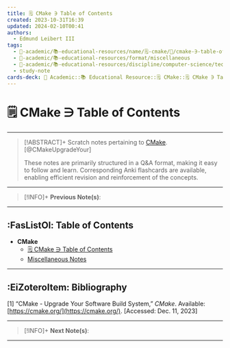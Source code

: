 ```yaml
---
title: 🗒️ CMake ∋ Table of Contents
created: 2023-10-31T16:39
updated: 2024-02-10T00:41
authors:
  - Edmund Leibert III
tags:
  - 🔴-academic/📚-educational-resources/name/🗒️-cmake/🔖/cmake-∋-table-of-contents
  - 🔴-academic/📚-educational-resources/format/miscellaneous
  - 🔴-academic/📚-educational-resources/discipline/computer-science/technology/cmake
  - study-note
cards-deck: 🔴 Academic::📚 Educational Resource::🗒️ CMake::🗒️ CMake ∋ Table of Contents
---
```


# 🗒️ CMake ∋ Table of Contents

---

> [!ABSTRACT]+ 
> Scratch notes pertaining to [CMake](https://cmake.org/). [@CMakeUpgradeYour]
> 
> These notes are primarily structured in a Q&A format, making it easy to follow and learn. Corresponding Anki flashcards are available, enabling efficient revision and reinforcement of the concepts.

---

> [!INFO]+ 
> **Previous Note(s)**:
> 

---

## :FasListOl: Table of Contents

- **CMake**
	- [🗒️ CMake ∋ Table of Contents](the-vault/src/🔴%20Academic/📚%20Educational%20Resource/🗒️%20CMake/🗒️%20CMake%20∋%20Table%20of%20Contents.md)
	- [Miscellaneous Notes](the-vault/src/🔴%20Academic/📚%20Educational%20Resource/🗒️%20CMake/Miscellaneous%20Notes.md)

---

## :EiZoteroItem: Bibliography

\[1\]
“CMake - Upgrade Your Software Build System,” _CMake_. Available: [https://cmake.org/](https://cmake.org/). [Accessed: Dec. 11, 2023]

---

> [!INFO]+
> **Next Note(s)**:
> 

---
